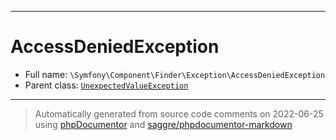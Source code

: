 ***

# AccessDeniedException

* Full name: `\Symfony\Component\Finder\Exception\AccessDeniedException`
* Parent class: [`UnexpectedValueException`](../../../../UnexpectedValueException.md)

***
> Automatically generated from source code comments on 2022-06-25 using [phpDocumentor](http://www.phpdoc.org/) and [saggre/phpdocumentor-markdown](https://github.com/Saggre/phpDocumentor-markdown)
